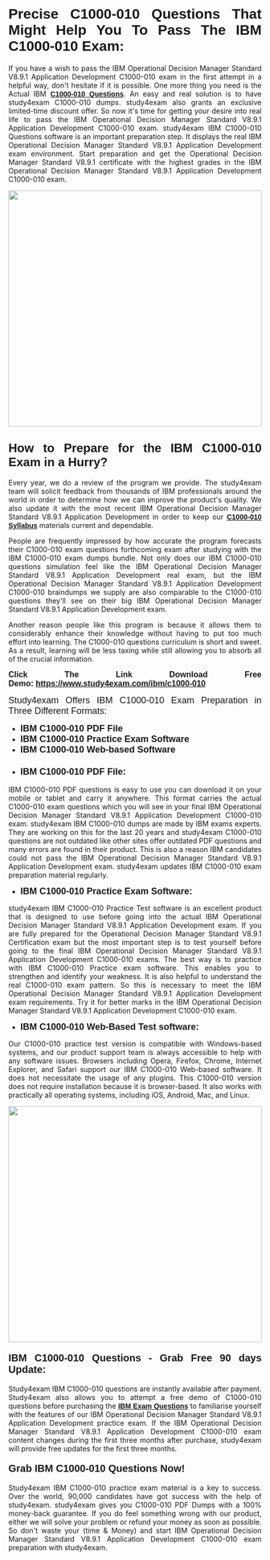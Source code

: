 <h1 style="text-align: justify;"><span style="font-family:Verdana,Geneva,sans-serif;"><strong>Precise C1000-010 Questions That Might Help You To Pass The IBM C1000-010 Exam:</strong></span></h1>

<p style="text-align: justify;">If you have a wish to pass the IBM Operational Decision Manager Standard V8.9.1 Application Development C1000-010 exam in the first attempt in a helpful way, don't hesitate if it is possible. One more thing you need is the Actual IBM <a href="https://www.study4exam.com/ibm/free-c1000-010-questions"><span style="font-family:Verdana,Geneva,sans-serif;"><strong>C1000-010 Questions</strong></span></a>. An easy and real solution is to have study4exam C1000-010 dumps. study4exam also grants an exclusive limited-time discount offer. So now it's time for getting your desire into real life to pass the IBM Operational Decision Manager Standard V8.9.1 Application Development C1000-010 exam. study4exam IBM C1000-010 Questions software is an important preparation step. It displays the real IBM Operational Decision Manager Standard V8.9.1 Application Development exam environment. Start preparation and get the Operational Decision Manager Standard V8.9.1 certificate with the highest grades in the IBM Operational Decision Manager Standard V8.9.1 Application Development C1000-010 exam.</p>

<p style="text-align: justify;"><a href="https://www.study4exam.com/ibm/c1000-010"><img alt="" src="https://www.thequestionanswers.com/wp-content/uploads/2022/02/Study4Exam-Cert-Exams-Questions.webp" style="width: 100%; height: 470px;" /></a></p>

<h2 style="text-align: justify;"><span style="font-family:Verdana,Geneva,sans-serif;"><span style="font-size:24px;"><strong>How to Prepare for the IBM C1000-010 Exam in a Hurry?</strong></span></span></h2>

<p style="text-align: justify;">Every year, we do a review of the program we provide. The study4exam team will solicit feedback from thousands of IBM professionals around the world in order to determine how we can improve the product's quality. We also update it with the most recent IBM Operational Decision Manager Standard V8.9.1 Application Development in order to keep our <a href="https://www.study4exam.com/ibm/syllabus/c1000-010"><span style="font-family:Verdana,Geneva,sans-serif;"><strong>C1000-010 Syllabus</strong></span></a> materials current and dependable.</p>

<p style="text-align: justify;">People are frequently impressed by how accurate the program forecasts their C1000-010 exam questions forthcoming exam after studying with the IBM C1000-010 exam dumps bundle. Not only does our IBM C1000-010 questions simulation feel like the IBM Operational Decision Manager Standard V8.9.1 Application Development real exam, but the IBM Operational Decision Manager Standard V8.9.1 Application Development C1000-010 braindumps we supply are also comparable to the C1000-010 questions they'll see on their big IBM Operational Decision Manager Standard V8.9.1 Application Development exam.</p>

<p style="text-align: justify;">Another reason people like this program is because it allows them to considerably enhance their knowledge without having to put too much effort into learning. The C1000-010 questions curriculum is short and sweet. As a result, learning will be less taxing while still allowing you to absorb all of the crucial information.</p>

<p style="text-align: justify;"><span style="font-size:16px;"><span style="font-family:Verdana,Geneva,sans-serif;"><strong>Click The Link Download Free Demo: <a href="https://www.study4exam.com/ibm/c1000-010">https://www.study4exam.com/ibm/c1000-010</a></strong></span></span></p>

<p style="text-align: justify;"><span style="font-size:18px;"><span style="font-family:Tahoma,Geneva,sans-serif;">Study4exam Offers IBM C1000-010 Exam Preparation in Three Different Formats:</span></span></p>

<ul>
	<li style="text-align: justify;"><span style="font-size:18px;"><span style="font-family:Tahoma,Geneva,sans-serif;"><strong>IBM C1000-010 PDF File</strong></span></span></li>
	<li style="text-align: justify;"><span style="font-size:18px;"><span style="font-family:Tahoma,Geneva,sans-serif;"><strong>IBM C1000-010 Practice Exam Software</strong></span></span></li>
	<li style="text-align: justify;"><span style="font-size:18px;"><span style="font-family:Tahoma,Geneva,sans-serif;"><strong>IBM C1000-010 Web-based Software</strong></span></span></li>
	<li>
	<h3 style="text-align: justify;"><span style="font-family:Verdana,Geneva,sans-serif;"><strong><span style="font-size:18px;">IBM C1000-010 PDF File:</span></strong></span></h3>
	</li>
</ul>

<p style="text-align: justify;">IBM C1000-010 PDF questions is easy to use you can download it on your mobile or tablet and carry it anywhere. This format carries the actual C1000-010 exam questions which you will see in your final IBM Operational Decision Manager Standard V8.9.1 Application Development C1000-010 exam. study4exam IBM C1000-010 dumps are made by IBM exams experts. They are working on this for the last 20 years and study4exam C1000-010 questions are not outdated like other sites offer outdated PDF questions and many errors are found in their product. This is also a reason IBM candidates could not pass the IBM Operational Decision Manager Standard V8.9.1 Application Development exam. study4exam updates IBM C1000-010 exam preparation material regularly.</p>

<ul>
	<li style="text-align: justify;"><strong><span style="font-size:18px;"><span style="font-family:Verdana,Geneva,sans-serif;">IBM C1000-010 Practice Exam Software:</span></span></strong></li>
</ul>

<p style="text-align: justify;">study4exam IBM C1000-010 Practice Test software is an excellent product that is designed to use before going into the actual IBM Operational Decision Manager Standard V8.9.1 Application Development exam. If you are fully prepared for the Operational Decision Manager Standard V8.9.1 Certification exam but the most important step is to test yourself before going to the final IBM Operational Decision Manager Standard V8.9.1 Application Development C1000-010 exams. The best way is to practice with IBM C1000-010 Practice exam software. This enables you to strengthen and identify your weakness. It is also helpful to understand the real C1000-010 exam pattern. So this is necessary to meet the IBM Operational Decision Manager Standard V8.9.1 Application Development exam requirements. Try it for better marks in the IBM Operational Decision Manager Standard V8.9.1 Application Development C1000-010 exam.</p>

<ul>
	<li style="text-align: justify;"><strong><span style="font-size:18px;"><span style="font-family:Tahoma,Geneva,sans-serif;">IBM C1000-010 Web-Based Test software:</span></span></strong></li>
</ul>

<p style="text-align: justify;">Our C1000-010 practice test version is compatible with Windows-based systems, and our product support team is always accessible to help with any software issues. Browsers including Opera, Firefox, Chrome, Internet Explorer, and Safari support our IBM C1000-010 Web-based software. It does not necessitate the usage of any plugins. This C1000-010 version does not require installation because it is browser-based. It also works with practically all operating systems, including iOS, Android, Mac, and Linux.</p>

<p style="text-align: justify;"><a href="https://www.study4exam.com/ibm/c1000-010"><img alt="" src="https://www.thequestionanswers.com/wp-content/uploads/2022/02/Study4Exam-Cert-Exams-Questions-Discount.webp" style="width: 100%; height: 470px;" /></a></p>

<h4 style="text-align: justify;"><span style="font-family:Tahoma,Geneva,sans-serif;"><strong><span style="font-size:20px;">IBM C1000-010 Questions - Grab Free 90 days Update:</span></strong></span></h4>

<p style="text-align: justify;">Study4exam IBM C1000-010 questions are instantly available after payment. Study4exam also allows you to attempt a free demo of C1000-010 questions before purchasing the <a href="https://www.study4exam.com/ibm-exams"><span style="font-family:Verdana,Geneva,sans-serif;"><strong>IBM Exam Questions</strong></span></a> to familiarise yourself with the features of our IBM Operational Decision Manager Standard V8.9.1 Application Development practice exam. If the IBM Operational Decision Manager Standard V8.9.1 Application Development C1000-010 exam content changes during the first three months after purchase, study4exam will provide free updates for the first three months.</p>

<h4 style="text-align: justify;"><span style="font-family:Verdana,Geneva,sans-serif;"><strong><span style="font-size:20px;">Grab IBM C1000-010 Questions Now!</span></strong></span></h4>

<p style="text-align: justify;">Study4exam IBM C1000-010 practice exam material is a key to success. Over the world, 90,000 candidates have got success with the help of study4exam. study4exam gives you C1000-010 PDF Dumps with a 100% money-back guarantee. If you do feel something wrong with our product, either we will solve your problem or refund your money as soon as possible. So don't waste your (time & Money) and start IBM Operational Decision Manager Standard V8.9.1 Application Development C1000-010 exam preparation with study4exam.</p>

